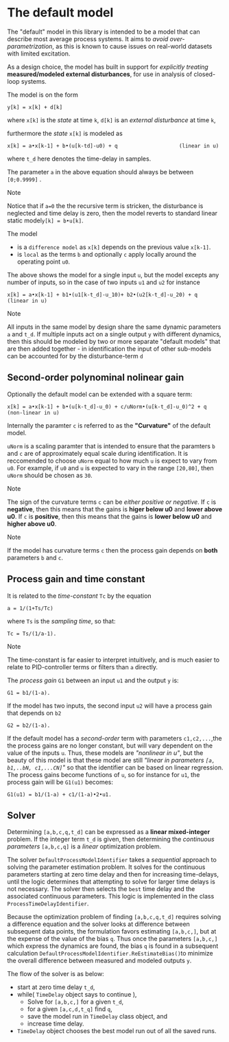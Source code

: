# The default model

The "default" model in this library is intended to be a model that can describe most average process systems. 
It aims to *avoid over-parametrization*, as this is known to cause issues on real-world datasets with limited excitation.

As a design choice, the model has built in support for *explicitly treating* **measured/modeled external disturbances**, for use in analysis of closed-loop systems.

The model is on the form
```
y[k] = x[k] + d[k]
```
where ``x[k]`` is the *state* at time ``k``, ``d[k]`` is an *external disturbance* at time ``k``,

furthermore the *state* ``x[k]`` is modeled as
```
x[k] = a•x[k-1] + b•(u[k-td]-u0) + q					(linear in u)
```
where ``t_d`` here denotes the time-delay in samples.

The parameter ``a`` in the above equation should always be between ``[0;0.9999]`` . 
> [!Note]
> Notice that if ``a=0`` the the recursive term is stricken, the disturbance is neglected and time delay is zero, then the model reverts to standard linear static model``y[k] = b•u[k]``.


The model 
- is a ``difference model`` as ``x[k]`` depends on the previous value ``x[k-1]``.
- is ``local`` as the terms ``b`` and optionally ``c`` apply locally around the operating point ``u0``. 

The above shows the model for a single input ``u``, but the model excepts any number of inputs, so in the case of two inputs ``u1`` and ``u2`` for instance
```
x[k] = a•x[k-1] + b1•(u1[k-t_d]-u_10)+ b2•(u2[k-t_d]-u_20) + q		(linear in u)
```

> [!Note]
> All inputs in the same model by design share the same dynamic parameters ``a`` and ``t_d``. If multiple inputs act on a single output ``y`` with different
> dynamics, then this should be modeled by two or more separate "default models" that are then added together - in identification the input of other 
> sub-models can be accounted for by the disturbance-term ``d``

## Second-order polynominal nolinear gain

Optionally the default model can be extended with a square term:
``` 
x[k] = a•x[k-1] + b•(u[k-t_d]-u_0) + c/uNorm•(u[k-t_d]-u_0)^2 + q	(non-linear in u)
```
Internally the paramter ``c`` is referred to as the **"Curvature"** of the default model.

``uNorm`` is a scaling paramter that is intended to ensure that the paramters ``b`` and ``c``
are of approximately equal scale during identification. 
It is reccomended to choose ``uNorm`` equal to how much ``u`` is expect to vary from ``u0``.
For example, if ``u0`` and ``u`` is expected to vary in the range ``[20,80]``, then ``uNorm``
should be chosen as ``30``.

>[!Note]
> The sign of the curvature terms ``c`` can be *either positive or negative*. 
> If ``c`` is **negative**, then this means that the gains is **higer below u0** and **lower above u0**.
> If ``c`` is **positive**, then this means that the gains is **lower below u0** and **higher above u0**.

>[!Note]
> If the model has curvature terms ``c`` then the process gain depends on **both** parameters
> ``b`` and ``c``.
  
  
##  Process gain and time constant
  

It is related to the *time-constant* ``Tc`` by the equation
```
a = 1/(1+Ts/Tc)
```  
where ``Ts`` is the *sampling time*, so that:
```
Tc = Ts/(1/a-1).
```  

> [!Note]
>The time-constant is far easier to interpret intuitively, and is much easier to relate to PID-controller terms or filters than ``a`` directly.

The *process gain* ``G1`` between an input ``u1`` and the output ``y`` is: 
```
G1 = b1/(1-a).
```
If the model has two inputs, the second input ``u2`` will have a process gain that depends on ``b2``
```
G2 = b2/(1-a).
```

If the default model has a *second-order* term with parameters ``c1,c2,...``,the the process gains are no longer constant, but will vary dependent on the value of the inputs ``u``.
Thus, these models are *"nonlinear in u"*, but the beauty of this model is that these model are still *"linear in parameters ``[a, b1,..bN, c1,...CN]``"* so that the identifier can be 
based on linear regression.
The process gains become functions of ``u``, so for instance for ``u1``, the process gain will be ``G1(u1)`` becomes:
```
G1(u1) = b1/(1-a) + c1/(1-a)•2•u1.
```



##  Solver

Determining ``[a,b,c,q,t_d]`` can be expressed as a **linear mixed-integer** problem.
If the integer term ``t_d`` is given, then determining the *continuous parameters* ``[a,b,c,q]`` is a *linear* optimization problem.

The solver ``DefaultProcessModelIdentifier`` takes a *sequential* approach to solving the parameter estimation problem.
It solves for the continuous parameters starting at zero time delay and then for increasing time-delays, until the logic determines that 
attempting to solve for larger time delays is not necessary. The solver then selects the ``best`` time delay and the associated continuous parameters.
This logic is implemented in the class ``ProcessTimeDelayIdentifier``.

Because the optimization problem of finding ``[a,b,c,q,t_d]`` requires solving a difference equation and the solver looks at difference between subsequent data points, the formulation favors estimating ``[a,b,c,]``, but at the expense of the value of the bias ``q``. Thus once the parameters ``[a,b,c,]`` which express the dynamics are found, the bias ``q`` is found in a subsequent calculation 
``DefaultProcessModelIdentifier.ReEstimateBias()``to minimize the overall difference between measured and modeled outputs ``y``.

The flow of the solver is as below:

- start at zero time delay ``t_d``,
- while( ``TimeDelay`` object says to continue ),
	- Solve for ``[a,b,c,]`` for a given ``t_d``,
	- for a given ``[a,c,d,t_q]`` find ``q``,
	- save the model run in ``TimeDelay`` class object, and
	- increase time delay.
- ``TimeDelay`` object chooses the best model run out of all the saved runs.









